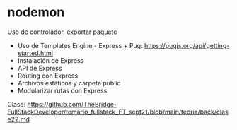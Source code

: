 # nodemon

Uso de controlador, exportar paquete 
- Uso de Templates Engine - Express + Pug: https://pugjs.org/api/getting-started.html 
- Instalación de Express
- API de Express
- Routing con Express
- Archivos estáticos y carpeta public
- Modularizar rutas con Express



Clase: https://github.com/TheBridge-FullStackDeveloper/temario_fullstack_FT_sept21/blob/main/teoria/back/clase22.md 